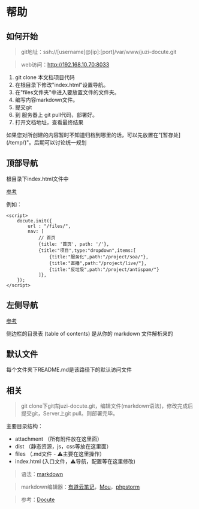 # 帮助

## 如何开始

> git地址：ssh://[username]@[ip]:[port]/var/www/juzi-docute.git

> web访问：http://192.168.10.70:8033

1. git clone 本文档项目代码
1. 在根目录下修改"index.html"设置导航。
1. 在"files文件夹"中进入要放置文件的文件夹。
1. 编写内容markdown文件。
1. 提交git
1. 到 服务器上 git pull代码，部署好。
1. 打开文档地址，查看最终结果

<p class="warning">
  如果您对所创建的内容暂时不知道归档到哪里的话，可以先放置在"[暂存处](/temp/)"。后期可以讨论统一规划<br>
</p>

## 顶部导航
根目录下index.html文件中

[参考](https://docute.js.org/#/zh-Hans/?id=%E5%AF%BC%E8%88%AA%E6%A0%8F)

例如：
````
<script>
    docute.init({
        url : "/files/",
        nav: [
            // 首页
            {title: '首页', path: '/'},
            {title:"项目",type:"dropdown",items:[
                {title:"服务化",path:"/project/soa/"},
                {title:"直播",path:"/project/live/"},
                {title:"反垃圾",path:"/project/antispam/"}
            ]},
    });
</script>
````

## 左侧导航
[参考](https://docute.js.org/#/zh-Hans/?id=%E4%BE%A7%E8%BE%B9%E6%A0%8F)

侧边栏的目录表 (table of contents) 是从你的 markdown 文件解析来的


## 默认文件

每个文件夹下README.md是该路径下的默认访问文件


## 相关
> git clone下git库juzi-docute.git，编辑文件(markdown语法)，修改完成后提交git，Server上git pull。则部署完毕。

主要目录结构：
- attachment （所有附件放在这里面）
- dist （静态资源，js，css等放在这里面）
- files （.md文件 - ⚠️主要在这里操作）
- index.html (入口文件，⚠️导航，配置等在这里修改)



> 语法：[markdown](http://www.appinn.com/markdown/)

> markdown编辑器：[有道云笔记](http://note.youdao.com/)，[Mou](http://25.io/mou/)，[phpstorm](http://www.jetbrains.com/phpstorm/)

> 参考：[Docute](https://docute.js.org/#/home)
